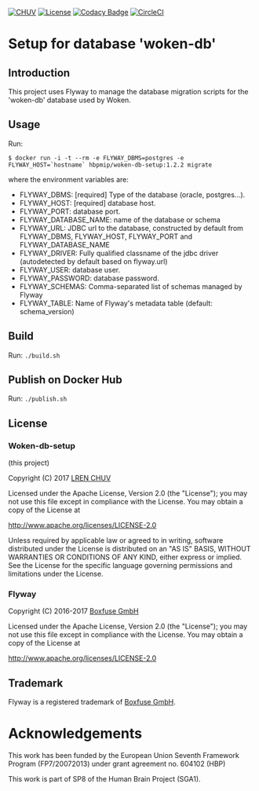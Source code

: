 [![CHUV](https://img.shields.io/badge/CHUV-LREN-AF4C64.svg)](https://www.unil.ch/lren/en/home.html) [![License](https://img.shields.io/badge/license-Apache--2.0-blue.svg)](https://github.com/LREN-CHUV/woken-db-setup/blob/master/LICENSE)
[![Codacy Badge](https://api.codacy.com/project/badge/Grade/29986afe800443f191339ef4a742afa6)](https://www.codacy.com/app/hbp-mip/woken-db-setup?utm_source=github.com&amp;utm_medium=referral&amp;utm_content=HBPMedical/woken-db-setup&amp;utm_campaign=Badge_Grade)
[![CircleCI](https://circleci.com/gh/LREN-CHUV/woken-db-setup.svg?style=svg)](https://circleci.com/gh/LREN-CHUV/woken-db-setup)

# Setup for database 'woken-db'

## Introduction

This project uses Flyway to manage the database migration scripts for the 'woken-db' database used by Woken.

## Usage

Run:
```console
$ docker run -i -t --rm -e FLYWAY_DBMS=postgres -e FLYWAY_HOST=`hostname` hbpmip/woken-db-setup:1.2.2 migrate
```

where the environment variables are:

* FLYWAY_DBMS: [required] Type of the database (oracle, postgres...).
* FLYWAY_HOST: [required] database host.
* FLYWAY_PORT: database port.
* FLYWAY_DATABASE_NAME: name of the database or schema
* FLYWAY_URL: JDBC url to the database, constructed by default from FLYWAY_DBMS, FLYWAY_HOST, FLYWAY_PORT and FLYWAY_DATABASE_NAME
* FLYWAY_DRIVER: Fully qualified classname of the jdbc driver (autodetected by default based on flyway.url)
* FLYWAY_USER: database user.
* FLYWAY_PASSWORD: database password.
* FLYWAY_SCHEMAS: Comma-separated list of schemas managed by Flyway
* FLYWAY_TABLE: Name of Flyway's metadata table (default: schema_version)

## Build

Run: `./build.sh`

## Publish on Docker Hub

Run: `./publish.sh`

## License

### Woken-db-setup

(this project)

Copyright (C) 2017 [LREN CHUV](https://www.unil.ch/lren/en/home.html)

Licensed under the Apache License, Version 2.0 (the "License");
you may not use this file except in compliance with the License.
You may obtain a copy of the License at

http://www.apache.org/licenses/LICENSE-2.0

Unless required by applicable law or agreed to in writing, software
distributed under the License is distributed on an "AS IS" BASIS,
WITHOUT WARRANTIES OR CONDITIONS OF ANY KIND, either express or implied.
See the License for the specific language governing permissions and
limitations under the License.

### Flyway

Copyright (C) 2016-2017 [Boxfuse GmbH](https://boxfuse.com)

Licensed under the Apache License, Version 2.0 (the "License");
you may not use this file except in compliance with the License.
You may obtain a copy of the License at

http://www.apache.org/licenses/LICENSE-2.0

## Trademark
Flyway is a registered trademark of [Boxfuse GmbH](https://boxfuse.com).

# Acknowledgements

This work has been funded by the European Union Seventh Framework Program (FP7/2007­2013) under grant agreement no. 604102 (HBP)

This work is part of SP8 of the Human Brain Project (SGA1).
